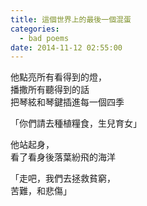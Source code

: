 ```yaml
---
title: 這個世界上的最後一個混蛋
categories:
  - bad poems
date: 2014-11-12 02:55:00
---
```


他點亮所有看得到的燈，<br />
播撒所有聽得到的話<br />
把琴絃和琴鍵插進每一個四季

「你們請去種植糧食，生兒育女」

他站起身，<br />
看了看身後落葉紛飛的海洋

「走吧，我們去拯救貧窮，<br />
苦難，和悲傷」
